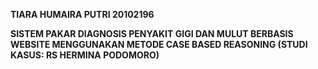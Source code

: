 **TIARA HUMAIRA PUTRI
20102196**

**SISTEM PAKAR DIAGNOSIS PENYAKIT GIGI DAN MULUT BERBASIS WEBSITE MENGGUNAKAN METODE CASE BASED REASONING (STUDI KASUS: RS HERMINA PODOMORO)**
